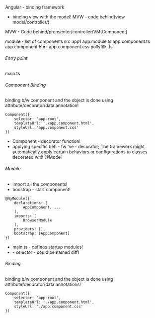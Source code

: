 Angular - binding framework
- binding view with the model!
 MVW - code behind(view model/controller/)

 MVW - Code behind/prensenter/controller/VM(Component)

 module - list of components
 src
    app1
        app.module.ts
        app.component.ts
        app.component.html
        app.component.css
    pollyfills.ts


###### Entry point
main.ts

###### Component Binding
binding b/w component and the object is done using attribute/decorator/data annotation!

```
Component({
    selector: 'app-root',
    templateUrl: './app.component.html',
    styleUrl: 'app.component.css'
})
```

- Component - decorator function!
- applying specific beh - fw 've  - decorator; The framework might automatically apply certain behaviors or configurations to classes decorated with @Model

###### Module
- import all the components!
- boostrap - start component!

```
@NgModule({
    declarations: [
        AppComponent, ...
    ],
    imports: [
        BrowserModule
    ],
    providers: [],
    bootstrap: [AppComponent]
})
```
- main.ts - defines startup modules!
- <app-root> - selector - could be named diff!

###### Binding
binding b/w component and the object is done using attribute/decorator/data annotations!
```
Component({
    selector: 'app-root',
    templateUrl: './app.component.html',
    styleUrl: './app.component.css'
})
```